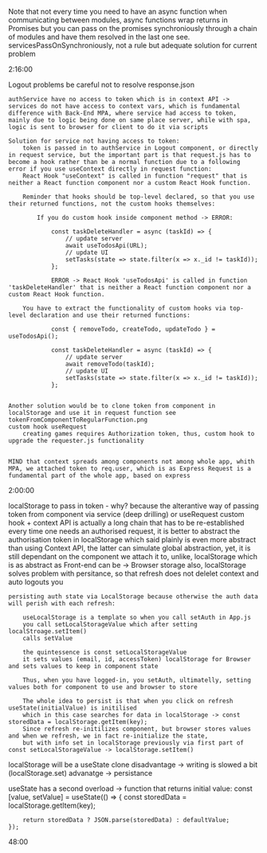 Note that not every time you need to have an async function when communicating between modules,
async functions wrap returns in Promises but you can pass on the promises synchroniously through a chain of modules
and have them resolved in the last one 
see. servicesPassOnSynchroniously, not a rule but adequate solution for current problem 

2:16:00

Logout problems
    be careful not to resolve response.json
    
    authService have no access to token which is in context API -> services do not have access to context vars, which is fundamental difference with Back-End MPA, where service had access to token, mainly due to logic being done on same place server, while with spa, logic is sent to browser for client to do it via scripts

    Solution for service not having access to token:
        token is passed in to authService in Logout component, or directly in request service, but the important part is that request.js has to become a hook rather than be a normal function due to a following error if you use useContext directly in request function:
        React Hook "useContext" is called in function "request" that is neither a React function component nor a custom React Hook function.

        Reminder that hooks should be top-level declared, so that you use their returned functions, not the custom hooks themselves:
        
            If you do custom hook inside component method -> ERROR:
            
                const taskDeleteHandler = async (taskId) => {
                    // update server
                    await useTodosApi(URL);
                    // update UI
                    setTasks(state => state.filter(x => x._id != taskId));
                };

                ERROR -> React Hook 'useTodosApi' is called in function 'taskDeleteHandler' that is neither a React function component nor a custom React Hook function.

        You have to extract the functionality of custom hooks via top-level declaration and use their returned functions:

                const { removeTodo, createTodo, updateTodo } = useTodosApi();

                const taskDeleteHandler = async (taskId) => {
                    // update server
                    await removeTodo(taskId);
                    // update UI
                    setTasks(state => state.filter(x => x._id != taskId));
                };


    Another solution would be to clone token from component in localStorage and use it in request function see tokenFromComponentToRegularFunction.png
    custom hook useRequest
        creating games requires Authorization token, thus, custom hook to upgrade the requester.js functionality


    MIND that context spreads among components not among whole app, whith MPA, we attached token to req.user, which is as Express Request is a fundamental part of the whole app, based on express

2:00:00

localStorage to pass in token - why?
    because the alterantive way of passing token from component via service (deep drilling) or useRequest custom hook + context API is actually a long chain that has to be re-established every time one needs an authorised request,
    it is better to abstract the authorisation token in localStorage which said plainly is even more abstract than using Context API, the latter can simulate global abstraction, yet, it is still dependant on the component we attach it to, unlike, localStorage which is as abstract as Front-end can be -> Browser storage
    also, localStorage solves problem with persitance, so that refresh does not delelet context and auto logouts you

    persisting auth state via LocalStorage because otherwise the auth data will perish with each refresh:

        useLocalStorage is a template so when you call setAuth in App.js
        you call setLocalStorageValue which after setting localStroage.setItem()
        calls setValue

        the quintessence is const setLocalStorageValue
        it sets values (email, id, accessToken) localStorage for Browser and sets values to keep in component state

        Thus, when you have logged-in, you setAuth, ultimatelly, setting values both for component to use and browser to store

        The whole idea to persist is that when you click on refresh useState(initialValue) is initilised
        which in this case searches for data in localStorage -> const storedData = localStorage.getItem(key);
        Since refresh re-initilizes component, but browser stores values and when we refresh, we in fact re-initialize the state,
        but with info set in localStorage previously via first part of const setLocalStorageValue -> localStorage.setItem()





localStorage will be a useState clone 
    disadvantage -> writing is slowed a bit (localStorage.set)
    advanatge -> persistance

useState has a second overload -> function that returns initial value:
    const [value, setValue] = useState(() => { 
        const storedData = localStorage.getItem(key);

        return storedData ? JSON.parse(storedData) : defaultValue;
    });

48:00
